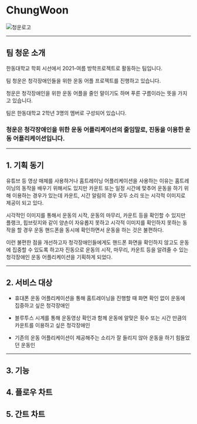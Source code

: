 # ChungWoon
![청운로고](https://user-images.githubusercontent.com/80326391/125541999-bf6cfc6f-2607-40ad-bcfb-53b5297184f8.png)

- - -
## 팀 청운 소개

한동대학교 학회 시선에서 2021-여름 방학프로젝트로 활동하는 팀입니다.



팀 청운은 청각장애인들을 위한 운동 어플 프로젝트를 진행하고 있습니다.



청운은 청각장애인을 위한 운동 어플을 줄인 말이기도 하며 푸른 구름이라는 뜻을 가지고 있습니다.



팀은 한동대학교 2학년 3명의 멤버로 구성되어 있습니다.

### 청운은 청각장애인을 위한 운동 어플리케이션의 줄임말로, 진동을 이용한 운동 어플리케이션입니다.
- - - 
## 1. 기획 동기
 유튜브 등 영상 매체를 사용하거나 홈트레이닝 어플리케이션을 사용하는 이유는 홈트레이닝의 동작을 배우기 위해서도 있지만 카운트 또는 일정 시간에 맞추어 운동을 하기 위해  이용하는 경우가 있는데 카운트, 시간 알림의 경우 모두 소리 또는 시각적 이미지로 제공이 되고 있다.    

시각적인 이미지를 통해서 운동의 시작, 운동의 마무리, 카운트 등을 확인할 수 있지만 플랭크, 힙브릿지와 같이 양손이 자유롭지 못하고 시각적 이미지를 확인하지 못하는 동작을 할 경우 운동 핸드폰을 동시에 확인하면서 운동을 하는 것은 불편하다.    

이런 불편한 점을 개선하고자 청각장애인들에게도 핸드폰 화면을 확인하지 않고도 운동에 집중할 수 있도록 하고자 진동으로 운동의 시작, 마무리, 카운트 등을 알려줄 수 있는 청각장애인 운동 어플리케이션을 기획하게 되었다.    
- - -
## 2. 서비스 대상
 * 휴대폰 운동 어플리케이션을 통해 홈트레이닝을 진행할 때 화면 확인 없이 운동에 집중하고 싶은 청각장애인

 * 블루투스 시계를 통해 운동영상 확인과 함께 운동에 알맞은 횟수 또는 시간 만큼의 카운트를 이용하고 싶은 청각장애인

 * 기존의 운동 어플리케이션이 제공해주는 소리가 잘 들리지 않아 운동을 하기 힘들었던 운동인
- - -

## 3. 기능
## 4. 플로우 차트
## 5. 간트 차트
